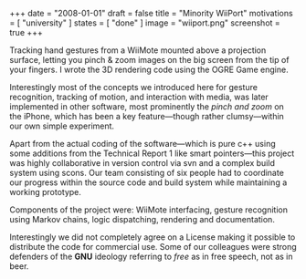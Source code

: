 +++
date = "2008-01-01"
draft = false
title = "Minority WiiPort"
motivations = [ "university" ]
states = [ "done" ]
image = "wiiport.png"
screenshot = true
+++

Tracking hand gestures from a WiiMote mounted above a projection surface, letting you pinch & zoom images on the big screen from the tip of your fingers. I wrote the 3D rendering code using the OGRE Game engine.
<!--more-->
Interestingly most of the concepts we introduced here for gesture recognition, tracking of motion, and interaction with media, was later implemented in other software, most prominently the _pinch and zoom_ on the iPhone, which has been a key feature—though rather clumsy—within our own simple experiment.

Apart from the actual coding of the software—which is pure c++ using some additions from the Technical Report 1 like smart pointers—this project was highly collaborative in version control via svn and a complex build system using scons. Our team consisting of six people had to coordinate our progress within the source code and build system while maintaining a working prototype.

Components of the project were: WiiMote interfacing, gesture recognition using Markov chains, logic dispatching, rendering and documentation.

Interestingly we did not completely agree on a License making it possible to distribute the code for commercial use. Some of our colleagues were strong defenders of the __GNU__ ideology referring to _free_ as in free speech, not as in beer.
